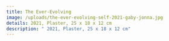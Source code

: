 ```yaml
---
title: The Ever-Evolving
image: /uploads/the-ever-evolving-self-2021-gaby-jonna.jpg
details: 2021, Plaster, 25 x 18 x 12 cm
description: " 2021, Plaster, 25 x 18 x 12 cm"
---
```

